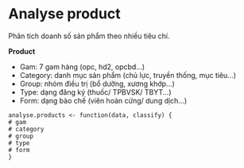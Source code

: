 # Analyse product
Phân tích doanh số sản phẩm theo nhiều tiêu chí.

**Product**
- Gam: 7 gam hàng (opc, hd2, opcbd...)
- Category: danh mục sản phẩm (chủ lực, truyền thống, mục tiêu...)
- Group: nhóm điều trị (bổ dưỡng, xương khớp...)
- Type: dạng đăng ký (thuốc/ TPBVSK/ TBYT...)
- Form: dạng bào chế (viên hoàn cứng/ dung dịch...)

```
analyse.products <- function(data, classify) {
# gam
# category
# group
# type
# form
}

```
